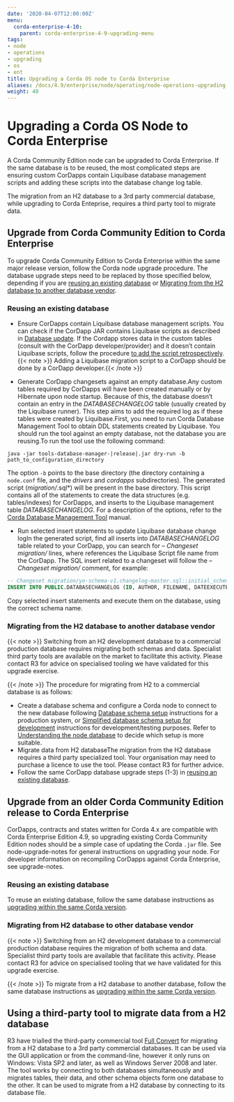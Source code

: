 ```yaml
---
date: '2020-04-07T12:00:00Z'
menu:
  corda-enterprise-4-10:
    parent: corda-enterprise-4-9-upgrading-menu
tags:
- node
- operations
- upgrading
- os
- ent
title: Upgrading a Corda OS node to Corda Enterprise
aliases: /docs/4.9/enterprise/node/operating/node-operations-upgrading-os-to-ent.html
weight: 40
---
```



# Upgrading a Corda OS Node to Corda Enterprise

A Corda Community Edition node can be upgraded to Corda Enterprise.
If the same database is to be reused, the most complicated steps are ensuring custom CorDapps contain
Liquibase database management scripts and adding these scripts into the database change log table.

The migration from an H2 database to a 3rd party commercial database, while upgrading to Corda Enteprise,
requires a third party tool to migrate data.

## Upgrade from Corda Community Edition to Corda Enterprise

To upgrade Corda Community Edition to Corda Enterprise within the same major release version, follow the Corda node upgrade procedure.
The database upgrade steps need to be replaced by those specified below,
depending if you are [reusing an existing database](#reusing-an-existing-database)
or [Migrating from the H2 database to another database vendor](#migrating-from-the-h2-database-to-another-database-vendor).



### Reusing an existing database


* Ensure CorDapps contain Liquibase database management scripts.
You can check if the CorDapp JAR contains Liquibase scripts as described in [Database update](../../../../../en/platform/corda/4.9/enterprise/node/operating/node-operations-cordapp-deployment.html#database-update).
If the Cordapp stores data in the custom tables (consult with the CorDapp developer/provider)
and it doesn’t contain Liquibase scripts, follow the procedure
[to add the script retrospectively](../../../../../en/platform/corda/4.9/enterprise/cordapps/database-management.html#adding-scripts-retrospectively-to-an-existing-cordapp).{{< note >}}
Adding a Liquibase migration script to a CorDapp should be done by a CorDapp developer.{{< /note >}}

* Generate CorDapp changesets against an empty database.Any custom tables required by CorDapps will have been created manually or by Hibernate upon node startup.
Because of this, the database doesn’t contain an entry in the *DATABASECHANGELOG* table (usually created by the Liquibase runner).
This step aims to add the required log as if these tables were created by Liquibase.First, you need to run Corda Database Management Tool to obtain DDL statements created by Liquibase.
You should run the tool against an empty database, not the database you are reusing.To run the tool use the following command:

```shell
java -jar tools-database-manager-|release|.jar dry-run -b path_to_configuration_directory
```

The option `-b` points to the base directory (the directory containing a `node.conf` file, and the *drivers* and *cordapps* subdirectories). The generated script (*migration/*.sql*) will be present in the base directory.
This script contains all of the statements to create the data structures (e.g. tables/indexes) for CorDapps,
and inserts to the Liquibase management table *DATABASECHANGELOG*.
For a description of the options, refer to the [Corda Database Management Tool](../../../../../en/platform/corda/4.9/enterprise/database-management-tool.md) manual.

* Run selected insert statements to update Liquibase database change logIn the generated script, find all inserts into *DATABASECHANGELOG* table related to your CorDapp,
you can search for *– Changeset migration/<file-name>* lines, where <file-name> references the Liquibase Script file name from the CorDapp.
The SQL insert related to a changeset will follow the *– Changeset migration/<file-name>* comment, for example:

```sql
-- Changeset migration/yo-schema-v1.changelog-master.sql::initial_schema_for_YoSchemaV1::R3.Corda.Generated
INSERT INTO PUBLIC.DATABASECHANGELOG (ID, AUTHOR, FILENAME, DATEEXECUTED, ORDEREXECUTED, MD5SUM, DESCRIPTION, COMMENTS, EXECTYPE, CONTEXTS, LABELS, LIQUIBASE, DEPLOYMENT_ID) VALUES ('initial_schema_for_YoSchemaV1', 'R3.Corda.Generated', 'migration/yo-schema-v1.changelog-master.sql', NOW(), 74, '7:2d4e1d5d7165a8edc848208d0707eb24', 'sql', '', 'EXECUTED', NULL, NULL, '3.5.3', '2862877878');
```

Copy selected insert statements and execute them on the database, using the correct schema name.



### Migrating from the H2 database to another database vendor

{{< note >}}
Switching from an H2 development database to a commercial production database requires migrating both schemas and data.
Specialist third party tools are available on the market to facilitate this activity. Please contact R3 for advice on specialised tooling
we have validated for this upgrade exercise.

{{< /note >}}
The procedure for migrating from H2 to a commercial database is as follows:


* Create a database schema and configure a Corda node to connect to the new database following [Database schema setup](../../../../../en/platform/corda/4.9/enterprise/node/operating/node-database-admin.md) instructions
for a production system, or [Simplified database schema setup for development](node/operating/node-database-developer.md) instructions for development/testing purposes.
Refer to [Understanding the node database](../../../../../en/platform/corda/4.9/enterprise/node/operating/node-database.md) to decide which setup is more suitable.
* Migrate data from H2 databaseThe migration from the H2 database requires a third party specialized tool.
Your organisation may need to purchase a licence to use the tool.
Please contact R3 for further advice.
* Follow the same CorDapp database upgrade steps (1-3) in [reusing an existing database](#reusing-an-existing-database).



## Upgrade from an older Corda Community Edition release to Corda Enterprise

CorDapps, contracts and states written for Corda 4.x are compatible with Corda Enterprise Edition 4.9, so upgrading
existing Corda Community Edition nodes should be a simple case of updating the Corda `.jar` file.
See node-upgrade-notes for general instructions on upgrading your node.
For developer information on recompiling CorDapps against Corda Enterprise, see upgrade-notes.

### Reusing an existing database

To reuse an existing database, follow the same database instructions as
[upgrading within the same Corda version](#reusing-an-existing-database).


### Migrating from H2 database to other database vendor

{{< note >}}
Switching from an H2 development database to a commercial production database requires the migration of both schema and data.
Specialist third party tools are available that facilitate this activity. Please contact R3 for advice on specialised tooling
that we have validated for this upgrade exercise.

{{< /note >}}
To migrate from a H2 database to another database, follow the same database instructions as
[upgrading within the same Corda version](#migrating-from-the-h2-database-to-another-database-vendor).


## Using a third-party tool to migrate data from a H2 database

R3 have trialled the third-party commercial tool [Full Convert](https://www.spectralcore.com/fullconvert) for migrating from a H2 database
to a 3rd party commercial databases.
It can be used via the GUI application or from the command-line, however it only runs on Windows: Vista SP2 and later, as well as Windows Server 2008 and later.
The tool works by connecting to both databases simultaneously and migrates tables, their data, and other schema objects form one database to the other.
It can be used to migrate from a H2 database by connecting to its database file.
